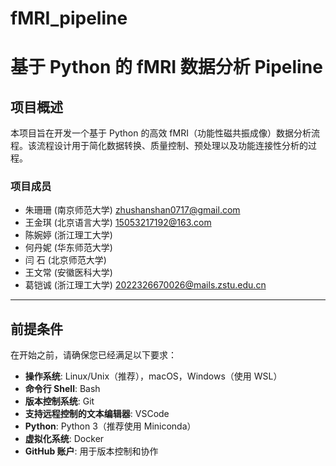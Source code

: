 # fMRI_pipeline
# 基于 Python 的 fMRI 数据分析 Pipeline
## 项目概述
本项目旨在开发一个基于 Python 的高效 fMRI（功能性磁共振成像）数据分析流程。该流程设计用于简化数据转换、质量控制、预处理以及功能连接性分析的过程。

### 项目成员
- 朱珊珊 (南京师范大学)  zhushanshan0717@gmail.com
- 王金琪 (北京语言大学)  15053217192@163.com
- 陈婉婷 (浙江理工大学)
- 何丹妮 (华东师范大学)
- 闫  石 (北京师范大学)
- 王文常 (安徽医科大学)
- 葛铠诚 (浙江理工大学)  2022326670026@mails.zstu.edu.cn
---

## 前提条件

在开始之前，请确保您已经满足以下要求：
- **操作系统**: Linux/Unix（推荐），macOS，Windows（使用 WSL）
- **命令行 Shell**: Bash
- **版本控制系统**: Git
- **支持远程控制的文本编辑器**: VSCode
- **Python**: Python 3（推荐使用 Miniconda）
- **虚拟化系统**: Docker
- **GitHub 账户**: 用于版本控制和协作
